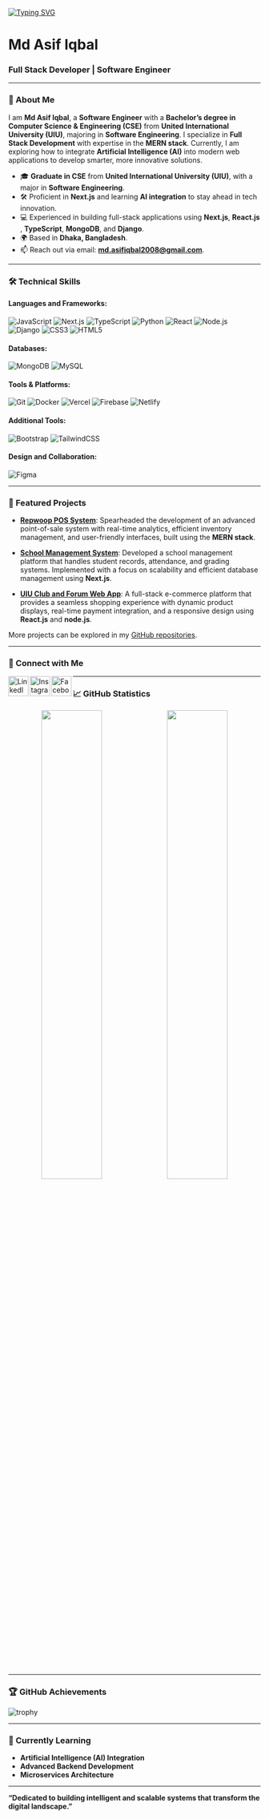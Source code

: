 <!-- Typing SVG -->
<p align="left">
    <a href="https://git.io/typing-svg">
        <img
            src="https://readme-typing-svg.herokuapp.com?size=24&width=600&lines=Welcome+to+My+Professional+GitHub+Profile..."
            alt="Typing SVG"
        />
    </a>
</p>

# Md Asif Iqbal

### Full Stack Developer | Software Engineer 

---

### 📝 About Me

I am **Md Asif Iqbal**, a **Software Engineer** with a **Bachelor’s degree in Computer Science & Engineering (CSE)** from **United International University (UIU)**, majoring in **Software Engineering**. I specialize in **Full Stack Development** with expertise in the **MERN stack**. Currently, I am exploring how to integrate **Artificial Intelligence (AI)** into modern web applications to develop smarter, more innovative solutions.

- 🎓 **Graduate in CSE** from **United International University (UIU)**, with a major in **Software Engineering**.
- 🛠️ Proficient in **Next.js** and learning **AI integration** to stay ahead in tech innovation.
- 💻 Experienced in building full-stack applications using **Next.js**, **React.js** , **TypeScript**, **MongoDB**, and **Django**.
- 🌍 Based in **Dhaka, Bangladesh**.
- 📫 Reach out via email: **[md.asifiqbal2008@gmail.com](mailto:md.asifiqbal2008@gmail.com)**.

---

### 🛠️ Technical Skills

#### Languages and Frameworks:
![JavaScript](https://img.shields.io/badge/JavaScript-%23323330.svg?style=for-the-badge&logo=javascript&logoColor=%23F7DF1E)
![Next.js](https://img.shields.io/badge/Next.js-black?style=for-the-badge&logo=next.js&logoColor=white)
![TypeScript](https://img.shields.io/badge/TypeScript-%23007ACC.svg?style=for-the-badge&logo=typescript&logoColor=white)
![Python](https://img.shields.io/badge/Python-3776AB?style=for-the-badge&logo=python&logoColor=white)
![React](https://img.shields.io/badge/React-%2320232a.svg?style=for-the-badge&logo=react&logoColor=%2361DAFB)
![Node.js](https://img.shields.io/badge/Node.js-6DA55F?style=for-the-badge&logo=node.js&logoColor=white)
![Django](https://img.shields.io/badge/Django-092E20?style=for-the-badge&logo=django&logoColor=white)
![CSS3](https://img.shields.io/badge/css3-%231572B6.svg?style=for-the-badge&logo=css3&logoColor=white)
![HTML5](https://img.shields.io/badge/html5-%23E34F26.svg?style=for-the-badge&logo=html5&logoColor=white)


#### Databases:
![MongoDB](https://img.shields.io/badge/MongoDB-%234ea94b.svg?style=for-the-badge&logo=mongodb&logoColor=white)
![MySQL](https://img.shields.io/badge/MySQL-%230000FF.svg?style=for-the-badge&logo=mysql&logoColor=white)

#### Tools & Platforms:
![Git](https://img.shields.io/badge/Git-F05032?style=for-the-badge&logo=git&logoColor=white)
![Docker](https://img.shields.io/badge/Docker-2496ED?style=for-the-badge&logo=docker&logoColor=white)
![Vercel](https://img.shields.io/badge/vercel-%23000000.svg?style=for-the-badge&logo=vercel&logoColor=white)
![Firebase](https://img.shields.io/badge/firebase-%23039BE5.svg?style=for-the-badge&logo=firebase)
![Netlify](https://img.shields.io/badge/netlify-%23000000.svg?style=for-the-badge&logo=netlify&logoColor=#00C7B7)



#### Additional Tools:
![Bootstrap](https://img.shields.io/badge/bootstrap-%23563D7C.svg?style=for-the-badge&logo=bootstrap&logoColor=white)
![TailwindCSS](https://img.shields.io/badge/tailwindcss-%2338B2AC.svg?style=for-the-badge&logo=tailwind-css&logoColor=white)


#### Design and Collaboration:
![Figma](https://img.shields.io/badge/figma-%23F24E1E.svg?style=for-the-badge&logo=figma&logoColor=white)

---
### 🚀 Featured Projects

- **[Repwoop POS System](https://github.com/md-asif-iqbal/RepWoop-POS-system)**: Spearheaded the development of an advanced point-of-sale system with real-time analytics, efficient inventory management, and user-friendly interfaces, built using the **MERN stack**.

- **[School Management System](https://github.com/md-asif-iqbal/school-management)**: Developed a school management platform that handles student records, attendance, and grading systems. Implemented with a focus on scalability and efficient database management using **Next.js**.

- **[UIU Club and Forum Web App](https://github.com/md-asif-iqbal/uiu-club-forum-client-side)**: A full-stack e-commerce platform that provides a seamless shopping experience with dynamic product displays, real-time payment integration, and a responsive design using **React.js** and **node.js**.

More projects can be explored in my [GitHub repositories](https://github.com/md-asif-iqbal?tab=repositories).

---

### 🔗 Connect with Me

<p align="left">
    <a href="https://www.linkedin.com/in/md-asif-iqbal-652473185/">
        <img align="left" alt="LinkedIn" width="40" src="https://cdn.jsdelivr.net/npm/simple-icons@v3/icons/linkedin.svg" />
    </a>
    <a href="https://www.instagram.com/asif.iqbal_____/">
        <img align="left" alt="Instagram" width="40" src="https://cdn.jsdelivr.net/npm/simple-icons@v3/icons/instagram.svg" />
    </a>
    <a href="https://www.facebook.com/asifiqbal2008">
        <img align="left" alt="Facebook" width="40" src="https://cdn.jsdelivr.net/npm/simple-icons@v3/icons/facebook.svg" />
    </a>
</p>

---

### 📈 GitHub Statistics

<p align="center">
  <img width="49%" src="https://github-readme-stats.vercel.app/api?username=md-asif-iqbal&show_icons=true&theme=radical" />
  <img width="49%" src="https://github-readme-streak-stats.herokuapp.com/?user=md-asif-iqbal&theme=radical" />
</p>

---

### 🏆 GitHub Achievements

![trophy](https://github-profile-trophy.vercel.app/?username=md-asif-iqbal&theme=monokai)

---

### 🌱 Currently Learning

- **Artificial Intelligence (AI) Integration**
- **Advanced Backend Development**
- **Microservices Architecture**

---

**“Dedicated to building intelligent and scalable systems that transform the digital landscape.”**
